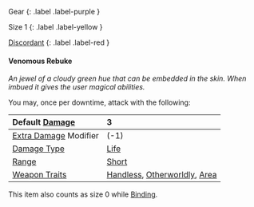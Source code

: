 Gear
{: .label .label-purple }

Size 1
{: .label .label-yellow }

[Discordant](Game/Magic-Items#Discordant)
{: .label .label-red }

#### Venomous Rebuke
*An jewel of a cloudy green hue that can be embedded in the skin. When imbued it gives the user magical abilities.*

You may, once per downtime, attack with the following:


| Default [Damage](Core/Weapons#Damage)                     | 3                                                                                                                       |
| :-------------------------------------------------------- | :---------------------------------------------------------------------------------------------------------------------- |
| [Extra Damage](Game/Core/Attacks#Extra%20Damage) Modifier | (-1)                                                                                                                    |
| [Damage Type](Core/Weapons#Damage%20Type)                 | [Life](Game/Core/Injury#Life)                                                                                           |
| [Range](Core/Weapons#Range)                               | [Short](Game/Core/Movement#Short)                                                                                       |
| [Weapon Traits](Core/Weapon-Traits)                       | [Handless](Game/Core/Blocks/Handless),  [Otherworldly](Game/Core/Blocks/Otherworldly), [Area](Game/Core/Blocks/Area) |

This item also counts as size 0 while [Binding](Game/Magic-Items#Binding).